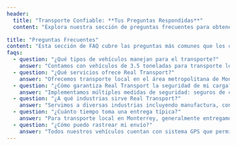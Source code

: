 ```yaml
---
header:
  title: "Transporte Confiable: **Tus Preguntas Respondidas**"
  content: "Explora nuestra sección de preguntas frecuentes para obtener información valiosa sobre nuestros servicios de transporte, tarifas y soluciones logísticas."

title: "Preguntas Frecuentes"
content: "Esta sección de FAQ cubre las preguntas más comunes que los clientes potenciales tienen sobre nuestros servicios de transporte."
faqs:
  - question: "¿Qué tipos de vehículos manejan para el transporte?"
    answer: "Contamos con vehículos de 3.5 toneladas para transporte local y plataformas especializadas de 48 pies para carga pesada. Toda nuestra flota cuenta con seguimiento GPS y está en óptimas condiciones."
  - question: "¿Qué servicios ofrece Real Transport?"
    answer: "Ofrecemos transporte local en el área metropolitana de Monterrey, transporte foráneo a toda la República Mexicana, y servicios especializados con plataformas de 48 pies para carga sobredimensionada."
  - question: "¿Cómo garantiza Real Transport la seguridad de mi carga?"
    answer: "Implementamos múltiples medidas de seguridad: seguros de carga completos, seguimiento GPS 24/7, conductores certificados, y protocolos estrictos de manejo y entrega de mercancía."
  - question: "¿A qué industrias sirve Real Transport?"
    answer: "Servimos a diversas industrias incluyendo manufactura, construcción, retail, alimentos y bebidas, farmacéutica, automotriz y cualquier empresa que requiera transporte confiable de mercancías."
  - question: "¿Cuánto tiempo toma una entrega típica?"
    answer: "Para transporte local en Monterrey, generalmente entregamos el mismo día o al día siguiente. Para transporte foráneo, los tiempos varían según el destino pero proporcionamos estimaciones precisas al momento de la cotización."
  - question: "¿Cómo puedo rastrear mi envío?"
    answer: "Todos nuestros vehículos cuentan con sistema GPS que permite seguimiento en tiempo real. Te proporcionamos acceso a la plataforma de rastreo y actualizaciones constantes sobre el estatus de tu carga."
---
```


